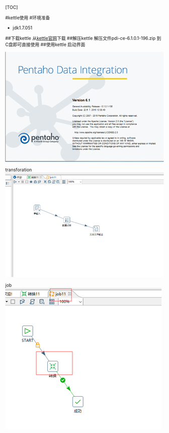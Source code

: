 [TOC]

#kettle使用
#环境准备

- jdk1.7.051  

##下载kettle
从[kettle官网](http://community.pentaho.com/projects/data-integration/)下载
##解压kettle
解压文件pdi-ce-6.1.0.1-196.zip 到C盘即可直接使用
##使用kettle
启动界面

![启动界面](_img/14.png)  

transforation
![transforation](_img/15.png)   

job
![job](_img/16.png)   